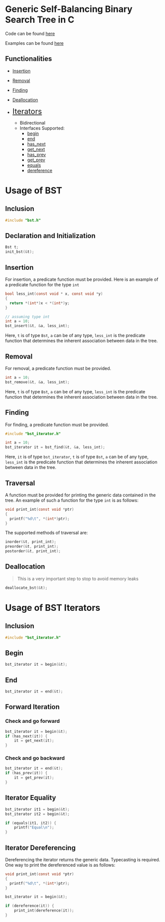 # Generic Self-Balancing Binary Search Tree in C

Code can be found [here](https://github.com/sriram1999s/DesignPatterns/tree/main/src)

Examples can be found [here](https://github.com/sriram1999s/DesignPatterns/tree/main/src/test_files)

## Functionalities

- [Insertion](#Insertion)
- [Removal](#Removal)
- [Finding](#Finding)
- [Deallocation](#Deallocation)

- <font size="5"> [Iterators](#Iterators) </font>
	- Bidirectional
	- Interfaces Supported:
		- [begin](#Begin)
		- [end](#End)
		- [has_next](#Check-and-go-forward)
		- [get_next](#Check-and-go-forward)
		- [has_prev](#Check-and-go-backward)
		- [get_prev](#Check-and-go-backward)
		- [equals](#Iterator-Equality)
		- [dereference](#Iterator-Dereferencing)

# Usage of BST

## Inclusion

```c
#include "bst.h"
```

## Declaration and Initialization

```c
Bst t;
init_bst(&t);
```

## Insertion

For insertion, a predicate function must be provided. Here is an example of a predicate function for the type ```int```

```c
bool less_int(const void * x, const void *y)
{
  return *(int*)x < *(int*)y;
}
```

```c
// assuming type int
int a = 10;
bst_insert(&t, &a, less_int);
```
Here, ```t``` is of type ```Bst```, ```a``` can be of any type, ```less_int``` is the predicate function that determines the inherent association between data in the tree.

## Removal

For removal, a predicate function must be provided.

```c
int a = 10;
bst_remove(&t, &a, less_int);
```
Here, ```t``` is of type ```Bst```, ```a``` can be of any type, ```less_int``` is the predicate function that determines the inherent association between data in the tree.

## Finding

For finding, a predicate function must be provided.

```c
#include "bst_iterator.h"

int a = 10;
bst_iterator it = bst_find(&t, &a, less_int);
```
Here, ```it``` is of type ```bst_iterator```, ```t``` is of type ```Bst```, ```a``` can be of any type, ```less_int``` is the predicate function that determines the inherent association between data in the tree.

## Traversal

A function must be provided for printing the generic data contained in the tree. An example of such a function for the type ```int``` is as follows:

```c
void print_int(const void *ptr)
{
  printf("%d\t", *(int*)ptr);
}
```

The supported methods of traversal are:

```c
inorder(&t, print_int);
preorder(&t, print_int);
postorder(&t, print_int);
```

## Deallocation

> This is a very important step to stop to avoid memory leaks

```c
deallocate_bst(&t);
```

# Usage of BST Iterators

## Inclusion

```c
#include "bst_iterator.h"
```

## Begin

```c
bst_iterator it = begin(&t);
```

## End

```c
bst_iterator it = end(&t);
```

## Forward Iteration

### Check and go forward

```c
bst_iterator it = begin(&t);
if (has_next(it)) {
	it = get_next(it);
}
```

### Check and go backward

```c
bst_iterator it = end(&t);
if (has_prev(it)) {
	it = get_prev(it);
}
```

## Iterator Equality

```c
bst_iterator it1 = begin(&t);
bst_iterator it2 = begin(&t);

if (equals(it1, it2)) {
	printf("Equal\n");
}
```

## Iterator Dereferencing

Dereferencing the iterator returns the generic data. Typecasting is required. One way to print the dereferenced value is as follows:

```c
void print_int(const void *ptr)
{
  printf("%d\t", *(int*)ptr);
}
```
```c
bst_iterator it = begin(&t);

if (dereference(it)) {
	print_int(dereference(it));
}
```
